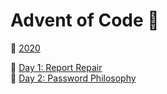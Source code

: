 # Advent of Code :christmas_tree:   

:link: [2020](https://adventofcode.com/2020) 
    
:link: [Day 1: Report Repair](https://adventofcode.com/2020/day/1)  
:link: [Day 2: Password Philosophy](https://adventofcode.com/2020/day/2)  
